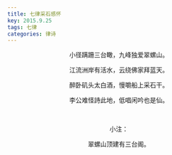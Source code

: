 ```yaml
---
title: 七律采石感怀
key: 2015.9.25
tags: 七律
categories: 律诗
---
```


<p align="center">小径蹒跚三台瞰，九峰独爱翠螺山。
</p>
<p align="center">江流洲岸有活水，云绕佛家拜蓝天。
</p>
<p align="center">醉卧矶头太白酒，慢嚼船上采石干。
</p>
<p align="center">李公难怪詩此地，低唱闲吟也是仙。
</p>
<p align="center"></br>
</p>
<p align="center">小注：
</p>
<p align="center">翠螺山顶建有三台阁。
</p>
<p align="center"></br>
</p>
